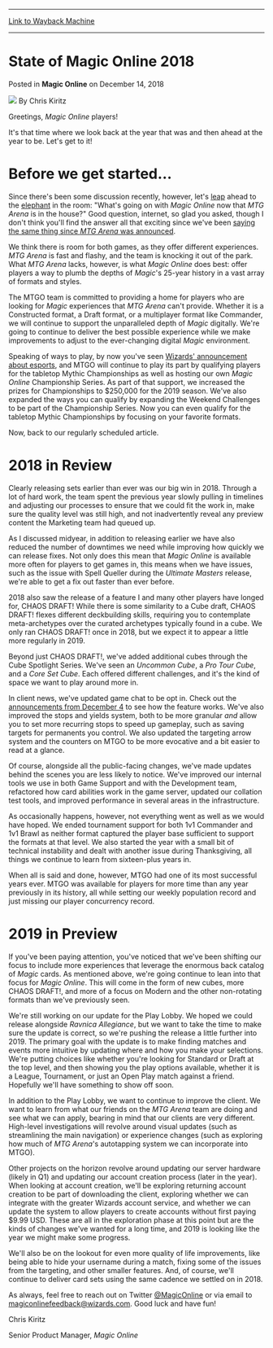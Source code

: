 
---
[Link to Wayback Machine](https://web.archive.org/web/20181214174959/https://magic.wizards.com/en/articles/archive/magic-online/state-magic-online-2018-12-14)

[_metadata_:author]:- "Chris Kiritz"
[_metadata_:description]:- "It's time to reflect on Magic Online in 2018 and look ahead to the future!"
[_metadata_:generator]:- "Drupal 7 (http://drupal.org)"
[_metadata_:node]:- "1376066"
[_metadata_:publish_date]:- "2018-12-14"
[_metadata_:source]:- "div-main-content"
[_metadata_:title]:- "State of Magic Online 2018"
[_metadata_:wayback_capture_timestamp]:- "2018-12-14 17:49:59"
[_metadata_:wayback_raw_url]:- "https://web.archive.org/web/20181214174959id_/https://magic.wizards.com/en/articles/archive/magic-online/state-magic-online-2018-12-14"
[_metadata_:wayback_url]:- "https://magic.wizards.com/en/articles/archive/magic-online/state-magic-online-2018-12-14"
---


State of Magic Online 2018
==========================



 Posted in **Magic Online**
 on December 14, 2018 






![](https://media.magic.wizards.com/styles/auth_small/public/images/hero/wizardslogo_thumb.jpg)
By Chris Kiritz











Greetings, *Magic Online* players!


It's that time where we look back at the year that was and then ahead at the year to be. Let's get to it!


Before we get started…
======================


Since there's been some discussion recently, however, let's [leap](http://gatherer.wizards.com/Pages/Card/Details.aspx?name=Leap) ahead to the [elephant](http://gatherer.wizards.com/Pages/Card/Details.aspx?multiverseid=201843) in the room: "What's going on with *Magic Online* now that *MTG Arena* is in the house?" Good question, internet, so glad you asked, though I don't think you'll find the answer all that exciting since we've been [saying the same thing since *MTG Arena* was announced](https://magic.wizards.com/en/articles/archive/news/magic-online-moving-forward-2017-09-07).


We think there is room for both games, as they offer different experiences. *MTG Arena* is fast and flashy, and the team is knocking it out of the park. What *MTG Arena* lacks, however, is what *Magic Online* does best: offer players a way to plumb the depths of *Magic*'s 25-year history in a vast array of formats and styles.


The MTGO team is committed to providing a home for players who are looking for *Magic* experiences that *MTG Arena* can't provide. Whether it is a Constructed format, a Draft format, or a multiplayer format like Commander, we will continue to support the unparalleled depth of *Magic* digitally. We're going to continue to deliver the best possible experience while we make improvements to adjust to the ever-changing digital *Magic* environment.


Speaking of ways to play, by now you've seen [Wizards' announcement about esports](https://magic.wizards.com/en/articles/archive/news/next-chapter-magic-esports-2018-12-06), and MTGO will continue to play its part by qualifying players for the tabletop Mythic Championships as well as hosting our own *Magic Online* Championship Series. As part of that support, we increased the prizes for Championships to $250,000 for the 2019 season. We've also expanded the ways you can qualify by expanding the Weekend Challenges to be part of the Championship Series. Now you can even qualify for the tabletop Mythic Championships by focusing on your favorite formats.


Now, back to our regularly scheduled article.


2018 in Review
==============


Clearly releasing sets earlier than ever was our big win in 2018. Through a lot of hard work, the team spent the previous year slowly pulling in timelines and adjusting our processes to ensure that we could fit the work in, make sure the quality level was still high, and not inadvertently reveal any preview content the Marketing team had queued up.


As I discussed midyear, in addition to releasing earlier we have also reduced the number of downtimes we need while improving how quickly we can release fixes. Not only does this mean that *Magic Online* is available more often for players to get games in, this means when we have issues, such as the issue with Spell Queller during the *Ultimate Masters* release, we're able to get a fix out faster than ever before.


2018 also saw the release of a feature I and many other players have longed for, CHAOS DRAFT! While there is some similarity to a Cube draft, CHAOS DRAFT! flexes different deckbuilding skills, requiring you to contemplate meta-archetypes over the curated archetypes typically found in a cube. We only ran CHAOS DRAFT! once in 2018, but we expect it to appear a little more regularly in 2019.


Beyond just CHAOS DRAFT!, we've added additional cubes through the Cube Spotlight Series. We've seen an *Uncommon Cube*, a *Pro Tour Cube*, and a *Core Set Cube*. Each offered different challenges, and it's the kind of space we want to play around more in.


In client news, we've updated game chat to be opt in. Check out the [announcements from December 4](https://magic.wizards.com/en/articles/archive/magic-online/magic-online-announcements-december-4-2018-2018-12-04#New%20Feature) to see how the feature works. We've also improved the stops and yields system, both to be more granular *and* allow you to set more recurring stops to speed up gameplay, such as saving targets for permanents you control. We also updated the targeting arrow system and the counters on MTGO to be more evocative and a bit easier to read at a glance.


Of course, alongside all the public-facing changes, we've made updates behind the scenes you are less likely to notice. We've improved our internal tools we use in both Game Support and with the Development team, refactored how card abilities work in the game server, updated our collation test tools, and improved performance in several areas in the infrastructure.


As occasionally happens, however, not everything went as well as we would have hoped. We ended tournament support for both 1v1 Commander and 1v1 Brawl as neither format captured the player base sufficient to support the formats at that level. We also started the year with a small bit of technical instability and dealt with another issue during Thanksgiving, all things we continue to learn from sixteen-plus years in.


When all is said and done, however, MTGO had one of its most successful years ever. MTGO was available for players for more time than any year previously in its history, all while setting our weekly population record and just missing our player concurrency record.


2019 in Preview
===============


If you've been paying attention, you've noticed that we've been shifting our focus to include more experiences that leverage the enormous back catalog of *Magic* cards. As mentioned above, we're going continue to lean into that focus for *Magic Online*. This will come in the form of new cubes, more CHAOS DRAFT!, and more of a focus on Modern and the other non-rotating formats than we've previously seen.


We're still working on our update for the Play Lobby. We hoped we could release alongside *Ravnica Allegiance*, but we want to take the time to make sure the update is correct, so we're pushing the release a little further into 2019. The primary goal with the update is to make finding matches and events more intuitive by updating where and how you make your selections. We're putting choices like whether you're looking for Standard or Draft at the top level, and then showing you the play options available, whether it is a League, Tournament, or just an Open Play match against a friend. Hopefully we'll have something to show off soon.


In addition to the Play Lobby, we want to continue to improve the client. We want to learn from what our friends on the *MTG Arena* team are doing and see what we can apply, bearing in mind that our clients are very different. High-level investigations will revolve around visual updates (such as streamlining the main navigation) or experience changes (such as exploring how much of *MTG Arena*'s autotapping system we can incorporate into MTGO).


Other projects on the horizon revolve around updating our server hardware (likely in Q1) and updating our account creation process (later in the year). When looking at account creation, we'll be exploring returning account creation to be part of downloading the client, exploring whether we can integrate with the greater Wizards account service, and whether we can update the system to allow players to create accounts without first paying $9.99 USD. These are all in the exploration phase at this point but are the kinds of changes we've wanted for a long time, and 2019 is looking like the year we might make some progress.


We'll also be on the lookout for even more quality of life improvements, like being able to hide your username during a match, fixing some of the issues from the targeting, and other smaller features. And, of course, we'll continue to deliver card sets using the same cadence we settled on in 2018.


As always, feel free to reach out on Twitter [@MagicOnline](http://www.twitter.com/MagicOnline) or via email to [magiconlinefeedback@wizards.com](mailto:magiconlinefeedback@wizards.com). Good luck and have fun!


Chris Kiritz  

Senior Product Manager, *Magic Online*







